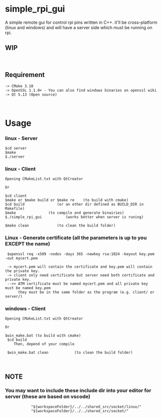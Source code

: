 # simple_rpi_gui
A simple remote gui for control rpi pins written in C++.
it'll be cross-platform (linux and windows) and will have a server side which must be running on rpi.
## WIP
<br/>

## Requirement
	-> CMake 3.10
	-> OpenSSL 1.1.0+ - You can also find windows binaries on openssl wiki
	-> Qt 5.13 (Open source)
<br/>

# Usage
  ### linux - Server
    $cd server
    $make
    $./server

  ### linux - Client
    Opening CMakeList.txt with QtCreator
    
    Or
    
    $cd client
    $make or $make build or $make re	(to build with cmake)
    $cd build 				(or an other dir defined as BUILD_DIR in Makefile)
    $make				(to compile and generate binairies)
    $./simple_rpi_gui			(works better when server is runing)

    $make clean 			(to clean the build folder)

  ### Linux - Generate certificate (all the parameters is up to you EXCEPT the name)
     $openssl req -x509 -nodes -days 365 -newkey rsa:1024 -keyout key.pem -out mycert.pem
     
     -> mycert.pem will contain the certificate and key.pem will contain the private key.
     -> client only need certificate but server need both certificate and private key.
     -->> ATM certificate must be named mycert.pem and all private key must be named key.pem
     	  they must be in the same folder as the program (e.g. client/ or server/)

  ### windows - Client
    Opening CMakeList.txt with QtCreator
    
    Or
    
    $win_make.bat (to build with cmake)
	 $cd build
		Then, depend of your compilo

	 $win_make.bat clean 			(to clean the build folder)

<br/>

## NOTE
  ### You may want to include these include dir into your editor for server (these are based on vscode)
                "${workspaceFolder}/../../shared_src/socket/linux/"
                "${workspaceFolder}/../../shared_src/socket/"
